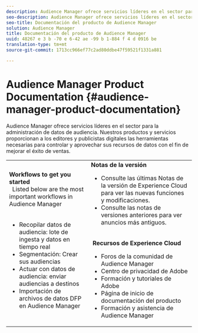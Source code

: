 ```yaml
---
description: Audience Manager ofrece servicios líderes en el sector para la administración de datos de audiencia. Nuestros productos y servicios proporcionan a los editores y publicistas digitales las herramientas necesarias para controlar y aprovechar sus recursos de datos con el fin de mejorar el éxito de ventas.
seo-description: Audience Manager ofrece servicios líderes en el sector para la administración de datos de audiencia. Nuestros productos y servicios proporcionan a los editores y publicistas digitales las herramientas necesarias para controlar y aprovechar sus recursos de datos con el fin de mejorar el éxito de ventas.
seo-title: Documentación del producto de Audience Manager
solution: Audience Manager
title: Documentación del producto de Audience Manager
uuid: 48267 e 3 b -70 e 6-42 ae -99 b 1-884 f 4 d 0916 be
translation-type: tm+mt
source-git-commit: 1713cc966ef77c2ad80ddbe47f59521f1331a881

---
```



# Audience Manager Product Documentation {#audience-manager-product-documentation}

Audience Manager ofrece servicios líderes en el sector para la administración de datos de audiencia. Nuestros productos y servicios proporcionan a los editores y publicistas digitales las herramientas necesarias para controlar y aprovechar sus recursos de datos con el fin de mejorar el éxito de ventas.


| | |
|-|-|
|**Workflows to get you started** <br>  Listed below are the most important workflows in Audience Manager <br>  <ul><li>Recopilar datos de audiencia: lote de ingesta y datos en tiempo real</li><li>Segmentación: Crear sus audiencias</li><li>Actuar con datos de audiencia: enviar audiencias a destinos</li><li>Importación de archivos de datos DFP en Audience Manager</li></ul> |**Notas de la versión** <ul><li>Consulte las últimas Notas de la versión de Experience Cloud para ver las nuevas funciones y modificaciones.</li> <li>Consulte las notas de versiones anteriores para ver anuncios más antiguos. </li></ul> <br> **Recursos de Experience Cloud** <ul><li>Foros de la comunidad de Audience Manager</li> <li>Centro de privacidad de Adobe</li> <li>Formación y tutoriales de Adobe</li> <li>Página de inicio de documentación del producto </li> <li>Formación y asistencia de Audience Manager</li></ul>|
